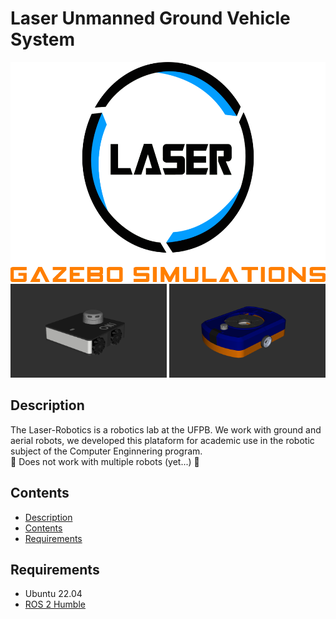 <!--
<img src="images/Logo_Laser.png" height="352"/>
<p style="
   margin: 20px 0px;
   font-size: xx-large;
" >
   Unmanned Ground Vehicle System
</p>
<div>
   <div style="display: inline-flex; margin: 10px;">
      <div style=" margin: 0px 5px;">
         <img src="images/l1br.png" height="150" width="250" style="border-radius: 15px;"/>
         <p style="font-size: x-large;">L1BR</p>
      </div>
      <div style=" margin: 0px 5px;">
         <img src="images/oni.png" height="150" width="250" style="border-radius: 15px;"/>
         <p style="font-size: x-large;">ONI</p>
      </div>
   </div>
</div>
-->

<h1>Laser Unmanned Ground Vehicle System</h1>

<div align="center">
   <div style="margin-bottom: 20px;">
      <div>
         <img src="images/gazebo-simulations.png" height="352"/>
      </div>
      <div>
         <img src="images/oni.png" height="150" width="250"/>
         <img src="images/l1br.png" height="150" width="250"/>
      </div>
   </div>
</div>

<h2>Description<a name="Description"></a></h2>

<p>
   The Laser-Robotics is a robotics lab at the UFPB. We work with ground and
   aerial robots, we developed this plataform for academic use in the robotic
   subject of the Computer Enginnering program. 
   <br>🚧 Does not work with
   multiple robots (yet...) 🚧
</p>

<h2>Contents<a name="Contents"></a></h2>
<ul>
   <li><a href="#Description">Description</a></li>
   <li><a href="#Contents">Contents</a></li>
   <li><a href="#Requirements">Requirements</a></li>
</ul>

<h2>Requirements<a name="Requirements"></a></h2>
<ul>
   <li>Ubuntu 22.04</li>
   <li><a href="https://docs.ros.org/en/humble/">ROS 2 Humble</a></li>
</ul>
